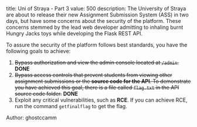 title: Uni of Straya - Part 3
value: 500
description: The University of Straya are about to release their new Assignment Submission System (ASS) in two days, but have some concerns about the security of the platform. These concerns stemmed by the lead web developer admitting to inhaling burnt Hungry Jacks toys while developing the Flask REST API.

To assure the security of the platform follows best standards, you have the following goals to achieve:

1. ~~Bypass authorization and view the admin console located at `/admin`.~~ **DONE**
2. ~~Bypass access controls that prevent students from viewing other assignment submissions or the **source code for the API**. To demonstrate you have achieved this goal, there is a file called `flag.txt` in the API source code folder.~~ **DONE**
3. Exploit any critical vulnerabilities, such as **RCE**. If you can achieve RCE, run the command `getfinalflag` to get the flag.

Author: ghostccamm
